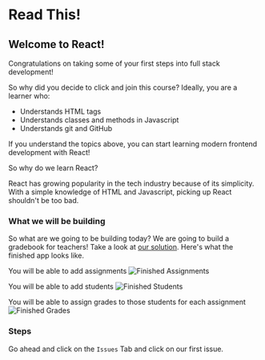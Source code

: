 # Read This!

## Welcome to React!

Congratulations on taking some of your first steps into full stack development! 

So why did you decide to click and join this course? Ideally, you are a learner who:

- Understands HTML tags
- Understands classes and methods in Javascript
- Understands git and GitHub

If you understand the topics above, you can start learning modern frontend development with React!

So why do we learn React?

React has growing popularity in the tech industry because of its simplicity. With a simple knowledge of HTML and Javascript, picking up React shouldn't be too bad.

### What we will be building

So what are we going to be building today? We are going to build a gradebook for teachers! Take a look at [our solution](https://githubtraining.github.io/react-solution/). Here's what the finished app looks like.

You will be able to add assignments
![Finished Assignments](https://user-images.githubusercontent.com/25253905/61293228-11f26580-a788-11e9-90ac-9612c2bddf6b.png)

You will be able to add students
![Finished Students](https://user-images.githubusercontent.com/25253905/61293769-46b2ec80-a789-11e9-88b3-c660f436f5bf.png)


You will be able to assign grades to those students for each assignment
![Finished Grades](https://user-images.githubusercontent.com/25253905/61295315-9810ab00-a78c-11e9-8bcb-f3e3bb87b2be.png)

### Steps
Go ahead and click on the `Issues` Tab and click on our first issue.